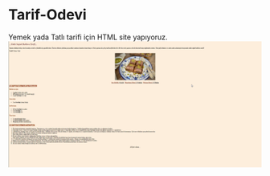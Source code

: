 # Tarif-Odevi
Yemek yada Tatlı tarifi için HTML site yapıyoruz.
![alt text](https://github.com/vyigit/Tarif-Odevi/blob/main/img/final-screenshot.png)
